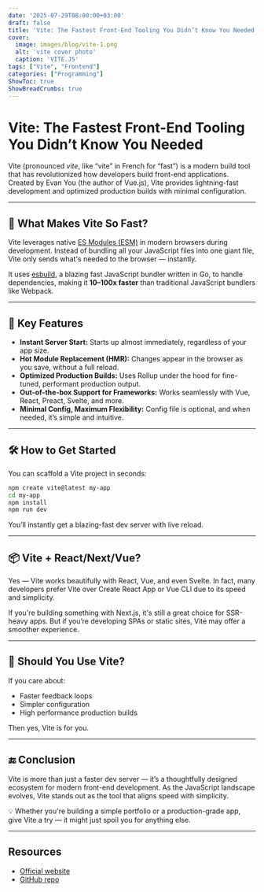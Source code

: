 ```yaml
---
date: '2025-07-29T08:00:00+03:00'
draft: false
title: 'Vite: The Fastest Front-End Tooling You Didn’t Know You Needed'
cover:
  image: images/blog/vite-1.png
  alt: 'vite cover photo'
  caption: 'VITE.JS'
tags: ["Vite", "Frontend"]
categories: ["Programming"]
ShowToc: true  
ShowBreadCrumbs: true  
---
```


# Vite: The Fastest Front-End Tooling You Didn’t Know You Needed

Vite (pronounced _vite_, like “vite” in French for “fast”) is a modern build tool that has revolutionized how developers build front-end applications. Created by Evan You (the author of Vue.js), Vite provides lightning-fast development and optimized production builds with minimal configuration.

---

## 🚀 What Makes Vite So Fast?

Vite leverages native [ES Modules (ESM)](https://developer.mozilla.org/en-US/docs/Web/JavaScript/Guide/Modules) in modern browsers during development. Instead of bundling all your JavaScript files into one giant file, Vite only sends what's needed to the browser — instantly.

It uses [esbuild](https://esbuild.github.io/), a blazing fast JavaScript bundler written in Go, to handle dependencies, making it **10–100x faster** than traditional JavaScript bundlers like Webpack.

---

## 🧠 Key Features

- **Instant Server Start:** Starts up almost immediately, regardless of your app size.
- **Hot Module Replacement (HMR):** Changes appear in the browser as you save, without a full reload.
- **Optimized Production Builds:** Uses Rollup under the hood for fine-tuned, performant production output.
- **Out-of-the-box Support for Frameworks:** Works seamlessly with Vue, React, Preact, Svelte, and more.
- **Minimal Config, Maximum Flexibility:** Config file is optional, and when needed, it’s simple and intuitive.

---

## 🛠️ How to Get Started

You can scaffold a Vite project in seconds:

```bash
npm create vite@latest my-app
cd my-app
npm install
npm run dev
```

You’ll instantly get a blazing-fast dev server with live reload.

---

## 📦 Vite + React/Next/Vue?

Yes — Vite works beautifully with React, Vue, and even Svelte. In fact, many developers prefer Vite over Create React App or Vue CLI due to its speed and simplicity.

If you're building something with Next.js, it's still a great choice for SSR-heavy apps. But if you’re developing SPAs or static sites, Vite may offer a smoother experience.

---

## 🤔 Should You Use Vite?

If you care about:

- Faster feedback loops
- Simpler configuration
- High performance production builds

Then yes, Vite is for you.

---

## 🔚 Conclusion

Vite is more than just a faster dev server — it’s a thoughtfully designed ecosystem for modern front-end development. As the JavaScript landscape evolves, Vite stands out as the tool that aligns speed with simplicity.

💡 Whether you're building a simple portfolio or a production-grade app, give Vite a try — it might just spoil you for anything else.

---

## Resources

- [Official website](https://vitejs.dev)
- [GitHub repo](https://github.com/vitejs/vite)

